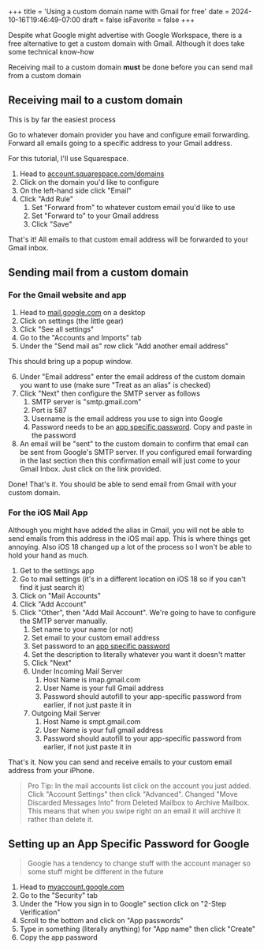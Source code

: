 +++
title = 'Using a custom domain name with Gmail for free'
date = 2024-10-16T19:46:49-07:00
draft = false
isFavorite = false
+++

Despite what Google might advertise with Google Workspace, there is a free alternative to get a custom domain with Gmail. Although it does take some technical know-how


Receiving mail to a custom domain **must** be done before you can send mail from a custom domain

## Receiving mail to a custom domain
This is by far the easiest process

Go to whatever domain provider you have and configure email forwarding. Forward all emails going to a specific address to your Gmail address.

For this tutorial, I'll use Squarespace.

1. Head to [account.squarespace.com/domains](https://account.squarespace.com/domains)
2. Click on the domain you'd like to configure
3. On the left-hand side click "Email"
4. Click "Add Rule"
    1. Set "Forward from" to whatever custom email you'd like to use
    2. Set "Forward to" to your Gmail address
    3. Click "Save"
 
That's it! All emails to that custom email address will be forwarded to your Gmail inbox. 



## Sending mail from a custom domain 

### For the Gmail website and app
1. Head to [mail.google.com](https://mail.google.com) on a desktop
2. Click on settings (the little gear)
3. Click "See all settings"
4. Go to the "Accounts and Imports" tab
5. Under the "Send mail as" row click "Add another email address"

This should bring up a popup window.

6. Under "Email address" enter the email address of the custom domain you want to use (make sure "Treat as an alias" is checked)
7. Click "Next" then configure the SMTP server as follows
    1. SMTP server is "smtp.gmail.com"
    2. Port is 587
    3. Username is the email address you use to sign into Google
    4. Password needs to be an [app specific password](#setting-up-an-app-specific-password-for-google). Copy and paste in the password
8. An email will be "sent" to the custom domain to confirm that email can be sent from Google's SMTP server. If you configured email forwarding in the last section then this confirmation email will just come to your Gmail Inbox. Just click on the link provided.
 
Done! That's it. You should be able to send email from Gmail with your custom domain.
 
### For the iOS Mail App
Although you might have added the alias in Gmail, you will not be able to send emails from this address in the iOS mail app. This is where things get annoying. Also iOS 18 changed up a lot of the process so I won't be able to hold your hand as much.
 
1. Get to the settings app
2. Go to mail settings (it's in a different location on iOS 18 so if you can't find it just search it)
3. Click on "Mail Accounts"
4. Click "Add Account"
5. Click "Other", then "Add Mail Account". We're going to have to configure the SMTP server manually.
	1. Set name to your name (or not)
    2. Set email to your custom email address
    3. Set password to an [app specific password](#setting-up-an-app-specific-password-for-google)
    4. Set the description to literally whatever you want it doesn't matter
    5. Click "Next"
    6. Under Incoming Mail Server
        1. Host Name is imap.gmail.com
        2. User Name is your full Gmail address
        3. Password should autofill to your app-specific password from earlier, if not just paste it in
    7. Outgoing Mail Server
        1. Host Name is smpt.gmail.com
        2. User Name is your full gmail address
        3. Password should autofill to your app-specific password from earlier, if not just paste it in

That's it. Now you can send and receive emails to your custom email address from your iPhone.

> Pro Tip: In the mail accounts list click on the account you just added. Click "Account Settings" then click "Advanced". Changed "Move Discarded Messages Into" from Deleted Mailbox to Archive Mailbox. This means that when you swipe right on an email it will archive it rather than delete it. 

## Setting up an App Specific Password for Google
> Google has a tendency to change stuff with the account manager so some stuff might be different in the future
1. Head to [myaccount.google.com](https://myaccount.google.com)
2. Go to the "Security" tab
3. Under the "How you sign in to Google" section click on "2-Step Verification"
4. Scroll to the bottom and click on "App passwords"
5. Type in something (literally anything) for "App name" then click "Create"
6. Copy the app password
